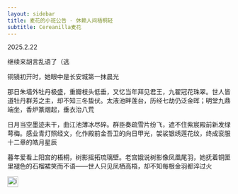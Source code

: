 ```yaml
---
layout: sidebar
title: 麦花的小班公告 - 休赖人间梧桐轻
subtitle: Cereanilla麦花
---
```


2025.2.22

继续来胡言乱语了（逃

铜镜初开时，她眼中是长安城第一抹晨光

那日朱墙外牡丹极盛，重瓣枝头低垂，又忆当年拜见君王，九翟冠花珠翠。世人皆道牡丹群芳之主，却不知三冬蛰伏。太液池畔莲台，历经七劫仍泛金晖；明堂九鼎端坐，香炉篆烟起，垂衣治八荒

日月当空墨迹未干，曲江池薄冰尽碎。群臣奏疏雪片纷飞，遮不住紫宸殿前新发绿萼梅。感业青灯照经文，化作殿前金吾卫的向日甲光，袈裟银绣莲花纹，终成衮服十二章的皓月星辰

暮年爱看上阳宫的梧桐，树影摇拓琉璃壁。老宫娥说树影像凤凰尾羽，她抚着铜匣里褪色的石榴裙笑而不语——世人只见凤栖高梧，却不知每根金羽都淬过火


<img src="/favicon.ico" alt="image.png" style="width: 24px; height: 24px;"/>
